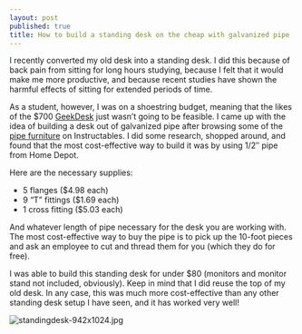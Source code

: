 ```yaml
---
layout: post
published: true
title: How to build a standing desk on the cheap with galvanized pipe
---
```

I recently converted my old desk into a standing desk. I did this because of back pain from sitting for long hours studying, because I felt that it would make me more productive, and because recent studies have shown the harmful effects of sitting for extended periods of time.

As a student, however, I was on a shoestring budget, meaning that the likes of the $700 [GeekDesk](http://www.geekdesk.com/) just wasn’t going to be feasible. I came up with the idea of building a desk out of galvanized pipe after browsing some of the [pipe furniture](http://www.instructables.com/id/Pipe-Furniture/) on Instructables. I did some research, shopped around, and found that the most cost-effective way to build it was by using 1/2″ pipe from Home Depot.

Here are the necessary supplies:

* 5 flanges ($4.98 each)
* 9 “T” fittings ($1.69 each)
* 1 cross fitting ($5.03 each)

And whatever length of pipe necessary for the desk you are working with. The most cost-effective way to buy the pipe is to pick up the 10-foot pieces and ask an employee to cut and thread them for you (which they do for free).

I was able to build this standing desk for under $80 (monitors and monitor stand not included, obviously). Keep in mind that I did reuse the top of my old desk. In any case, this was much more cost-effective than any other standing desk setup I have seen, and it has worked very well!

![standingdesk-942x1024.jpg]({{site.cdn_path}}/2012/12/30/standingdesk-942x1024.jpg)